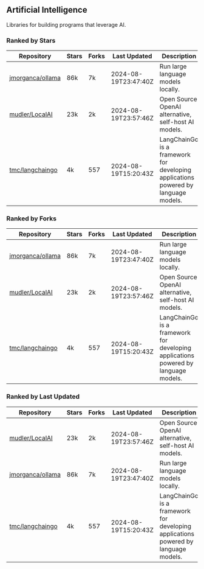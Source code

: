 ## Artificial Intelligence

Libraries for building programs that leverage AI.

### Ranked by Stars

| Repository | Stars | Forks | Last Updated | Description | 
|------------|-------|-------|--------------|-------------|
| [jmorganca/ollama](https://github.com/jmorganca/ollama) | 86k | 7k | 2024-08-19T23:47:40Z |  Run large language models locally. |
| [mudler/LocalAI](https://github.com/mudler/LocalAI) | 23k | 2k | 2024-08-19T23:57:46Z |  Open Source OpenAI alternative, self-host AI models. |
| [tmc/langchaingo](https://github.com/tmc/langchaingo) | 4k | 557 | 2024-08-19T15:20:43Z |  LangChainGo is a framework for developing applications powered by language models. |

### Ranked by Forks

| Repository | Stars | Forks | Last Updated | Description | 
|------------|-------|-------|--------------|-------------|
| [jmorganca/ollama](https://github.com/jmorganca/ollama) | 86k | 7k | 2024-08-19T23:47:40Z |  Run large language models locally. |
| [mudler/LocalAI](https://github.com/mudler/LocalAI) | 23k | 2k | 2024-08-19T23:57:46Z |  Open Source OpenAI alternative, self-host AI models. |
| [tmc/langchaingo](https://github.com/tmc/langchaingo) | 4k | 557 | 2024-08-19T15:20:43Z |  LangChainGo is a framework for developing applications powered by language models. |

### Ranked by Last Updated

| Repository | Stars | Forks | Last Updated | Description | 
|------------|-------|-------|--------------|-------------|
| [mudler/LocalAI](https://github.com/mudler/LocalAI) | 23k | 2k | 2024-08-19T23:57:46Z |  Open Source OpenAI alternative, self-host AI models. |
| [jmorganca/ollama](https://github.com/jmorganca/ollama) | 86k | 7k | 2024-08-19T23:47:40Z |  Run large language models locally. |
| [tmc/langchaingo](https://github.com/tmc/langchaingo) | 4k | 557 | 2024-08-19T15:20:43Z |  LangChainGo is a framework for developing applications powered by language models. |

